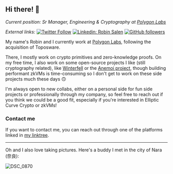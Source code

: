 <h2>Hi there! 👋</h2>
<p><em>Current position: Sr Manager, Engineering & Cryptography at <a href="https://polygon.technology/">Polygon Labs
</a>
</em></p>

<em>External links:</em> [![Twitter Follow](https://img.shields.io/twitter/follow/RobinSalen?label=Follow)](https://twitter.com/intent/follow?screen_name=RobinSalen)
[![Linkedin: Robin Salen](https://img.shields.io/badge/-Robin_Salen-blue?style=flat-square&logo=Linkedin&logoColor=white&link=https://www.linkedin.com/in/robin-salen/)](https://www.linkedin.com/in/robin-salen/)
[![GitHub followers](https://img.shields.io/github/followers/Nashtare?label=Follow&style=social)](https://github.com/Nashtare)

My name's Robin and I currently work at [Polygon Labs](https://polygon.technology), following the acquisition of Toposware.

There, I mostly work on crypto primitives and zero-knowledge proofs. On my free time, I also work on some open-source projects I like (still cryptography related), like [Winterfell](https://github.com/facebook/winterfell) or the [Anemoi project](https://github.com/anemoi-hash), though building performant zkVMs is time-consuming so I don't get to work on these side projects much these days 🙃

I'm always open to new collabs, either on a personal side for fun side projects or professionally through my company, so feel free to reach out if you think we could be a good fit, especially if you're interested in Elliptic Curve Crypto or zkVMs!

### Contact me

If you want to contact me, you can reach out through one of the platforms linked in [my linktree](https://linktr.ee/robinsalen).

---

Oh and I also love taking pictures. Here's a buddy I met in the city of Nara (奈良):

![DSC_0870](https://user-images.githubusercontent.com/30937548/212495743-130b68d9-2805-46f8-b4d6-e9c6c259ce34.jpg)
